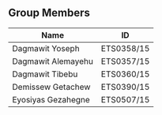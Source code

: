 
## Group Members

| Name                 | ID          |
|----------------------|-------------|
| Dagmawit Yoseph      | ETS0358/15  |
| Dagmawit Alemayehu   | ETS0357/15  |
| Dagmawit Tibebu      | ETS0360/15  |
| Demissew Getachew    | ETS0390/15  |
| Eyosiyas Gezahegne   | ETS0507/15  |
